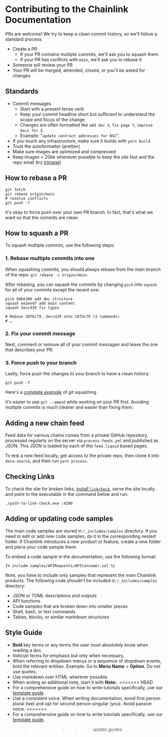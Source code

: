 # Contributing to the Chainlink Documentation

PRs are welcome! We try to keep a clean commit history, so we'll follow a standard process:

* Create a PR
    * If your PR contains multiple commits, we'll ask you to squash them
    * If your PR has conflicts with `main`, we'll ask you to rebase it
* Someone will review your PR
* Your PR will be merged, amended, closed, or you'll be asked for changes

## Standards
* Commit messages
    * Start with a present tense verb
    * Keep your commit headline short but sufficient to understand the scope and focus of the change. 
    * Changes are often formatted like `add doc X`, `fix page Y`, `improve docs for Z`.
    * Example: "`update contract addresses for BSC`".
* If you touch any infrastructure, make sure it builds with `yarn build`
* Trust the autoformatter (prettier)
* Make sure images are optimized and compressed
* Keep images < 20kb whenever possible to keep the site fast and the repo small (try [trimage](https://trimage.org/))

## How to rebase a PR
```shell
git fetch
git rebase origin/main
# resolve conflicts
git push -f
```

It's okay to force push over your own PR branch. In fact, that's what we want so that the commits are clean.

## How to squash a PR
To squash multiple commits, use the following steps:

### 1. Rebase multiple commits into one

When squashing commits, you should always rebase from the main branch of the repo: `git rebase -i origin/main`.

After rebasing, you can squash the commits by changing `pick` into `squash` for all of your commits except the recent one:
```shell
pick 686e386 add doc structure
squash ee2eed7 add main content
squash 3eccd39 fix typos

# Rebase 287bc79..3eccd39 onto 287bc79 (3 commands)
# …
```

### 2. Fix your commit message

Next, comment or remove all of your commit messages and leave the one that describes your PR.

### 3. Force push to your branch

Lastly, force push the changes to your branch to have a clean history:

```shell
git push -f
```

Here's a [complete example](https://twitter.com/stephenfluin/status/1009904095073718275) of git squashing.

It's easier to use `git --amend` while working on your PR first. Avoiding multiple commits is much cleaner and easier than fixing them.

## Adding a new chain feed
Feed data for various chains comes from a private GitHub repository, processed regularly on the server via `process-feeds.yml` and published as JSON. This JSON is loaded by each of the `feed.liquid` based pages.

To test a new feed locally, get access to the private repo, then clone it into `data-source`, and then run `yarn process`. 

## Checking Links
To check the site for broken links, [install `linkcheck`](https://github.com/filiph/linkcheck/), serve the site locally and point to the executable in the command below and run:

```
./path-to-link-check.exe :4200
```

## Adding or updating code samples

The main code samples are stored in `/_includes/samples` directory. If you need to edit or add new code samples, do it in the corresponding nested folder. If Chainlink introduces a new product or feature, create a new folder and place your code sample there.

To embed a code sample in the documentation, use the following format:

```solidity Kovan
{% include samples/APIRequests/APIConsumer.sol %}
```

Note, you have to include only samples that represent the main Chainlink products. The following code shoudn't be included in `/_includes/samples` directory:
- JSON or TOML descriptions and outputs
- API functions
- Code samples that are broken down into smaller pieces
- Shell, bash, or text commands
- Tables, blocks, or similar markdown structures

## Style Guide
- **Bold** key terms or any terms the user must absolutely know when reading a doc.
- *Italicize* terms for emphasis but only when necessary.
- When referring to dropdown menus or a sequence of dropdown events, bold the relevant entities. Example: Go to **Menu Name** > **Option**. Do not use quotes.
- Use markdown over HTML wherever possible.
- When writing an additional note, start it with **Note:**.
<<<<<<< HEAD
- For a comprehensive guide on how to write tutorials specifically, use our [template guide](/TEMPLATE.md).
- Use a consistent voice. When writing documentation, avoid first person plural (we) and opt for second person singular (you). Avoid passive voice.
=======
- For a comprehensive guide on how to write tutorials specifically, use our [template guide](/TEMPLATE.md).
>>>>>>> update guides
